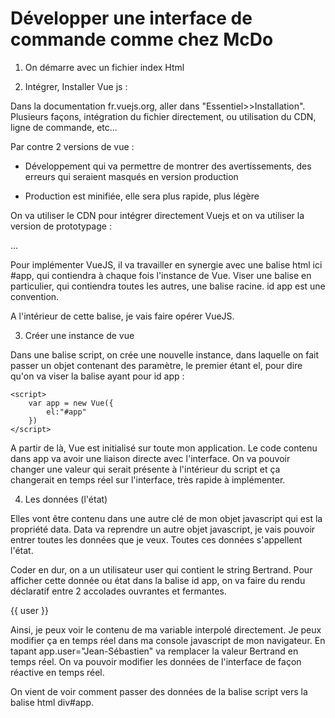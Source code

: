 # Développer une interface de commande comme chez McDo

1. On démarre avec un fichier index Html 

2. Intégrer, Installer Vue js :

Dans la documentation fr.vuejs.org, aller dans "Essentiel>>Installation".
Plusieurs façons, intégration du fichier directement, ou utilisation du CDN, ligne de commande, etc...

Par contre 2 versions de vue : 

- Développement qui va permettre de montrer des avertissements, des erreurs qui seraient masqués en version production

- Production est minifiée, elle sera plus rapide, plus légère

On va utiliser le CDN pour intégrer directement Vuejs et on va utiliser la version de prototypage :

<head>

...

<script src="https://cdn.jsdelivr.net/npm/vue@2.7.8/dist/vue.js"></script>

<!-- CDN de Bootstrap pour simplement designer notre appli-->

<link rel="stylesheet" href="https://cdn.jsdelivr.net/npm/bootstrap@4.6.2/dist/css/bootstrap.min.css" integrity="sha384-xOolHFLEh07PJGoPkLv1IbcEPTNtaed2xpHsD9ESMhqIYd0nLMwNLD69Npy4HI+N" crossorigin="anonymous">

</head>

Pour implémenter VueJS, il va travailler en synergie avec une balise html ici #app, qui contiendra à chaque fois l'instance de Vue. Viser une balise en particulier, qui contiendra toutes les autres, une balise racine. id app est une convention.

A l'intérieur de cette balise, je vais faire opérer VueJS.

3. Créer une instance de vue

Dans une balise script, on crée une nouvelle instance, dans laquelle on fait passer un objet contenant des paramètre, le premier étant el, pour dire qu'on va viser la balise ayant pour id app :

    <script>
        var app = new Vue({
            el:"#app"
        })
    </script>

A partir de là, Vue est initialisé sur toute mon application. Le code contenu dans app va avoir une liaison directe avec l'interface. On va pouvoir changer une valeur qui serait présente à l'intérieur du script et ça changerait en temps réel sur l'interface, très rapide à implémenter.

4. Les données (l'état)

Elles vont être contenu dans une autre clé de mon objet javascript qui est la propriété data. Data va reprendre un autre objet javascript, je vais pouvoir entrer toutes les données que je veux. Toutes ces données s'appellent l'état.

Coder en dur, on a un utilisateur user qui contient le string Bertrand. Pour afficher cette donnée ou état dans la balise id app, on va faire du rendu déclaratif entre 2 accolades ouvrantes et fermantes.

{{ user }}

Ainsi, je peux voir le contenu de ma variable interpolé directement. Je peux modifier ça en temps réel dans ma console javascript de mon navigateur. En tapant app.user="Jean-Sébastien" va remplacer la valeur Bertrand en temps réel. On va pouvoir modifier les données de l'interface de façon réactive en temps réel.

On vient de voir comment passer des données de la balise script vers la balise html div#app.
